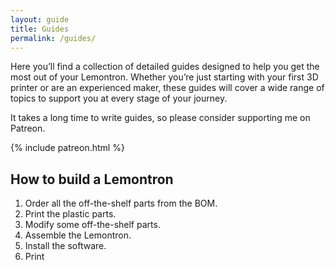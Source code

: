 ```yaml
---
layout: guide
title: Guides
permalink: /guides/
---
```


Here you’ll find a collection of detailed guides designed to help you get the most out of your Lemontron.
Whether you’re just starting with your first 3D printer or are an experienced maker, these guides will cover a wide
range of topics to support you at every stage of your journey.

It takes a long time to write guides, so please consider supporting me on Patreon.

{% include patreon.html %}

## How to build a Lemontron

1. Order all the off-the-shelf parts from the BOM.
2. Print the plastic parts.
3. Modify some off-the-shelf parts.
4. Assemble the Lemontron.
5. Install the software.
6. Print